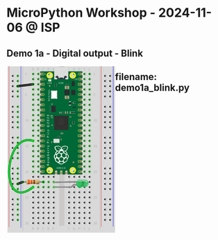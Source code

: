 # MicroPython Workshop - 2024-11-06 @ ISP


## Demo 1a - Digital output - Blink

<img src="./img/demo1a_blink.png" alt="demo1a" width="250" align="left"/>


## filename: demo1a_blink.py
```python:examples/workshop/code/demo1a_blink.py
```

[embedmd]:# (code/demo1a_blink.py python)
